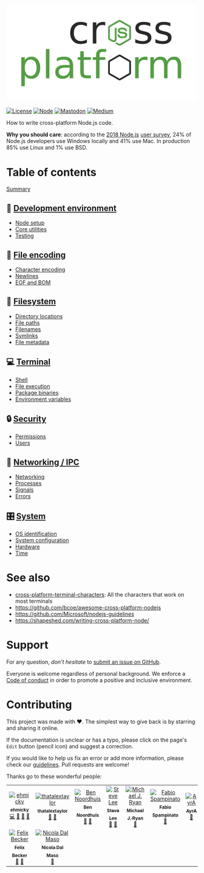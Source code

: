 <picture>
  <source media="(prefers-color-scheme: dark)" srcset="https://raw.githubusercontent.com/ehmicky/design/main/cross-platform-nodejs/cross-platform-nodejs_dark.svg"/>
  <img alt="cross-platform-nodejs logo" src="https://raw.githubusercontent.com/ehmicky/design/main/cross-platform-nodejs/cross-platform-nodejs.svg" width="500"/>
</picture>

[![License](https://img.shields.io/badge/-CC%20BY%204.0-808080?logo=creativecommons&colorA=404040&logoColor=66cc33)](https://creativecommons.org/licenses/by/4.0/)
[![Node](https://img.shields.io/badge/-Node.js-808080?logo=node.js&colorA=404040&logoColor=66cc33)](https://www.npmjs.com/package/cross-platform-node-guide)
[![Mastodon](https://img.shields.io/badge/-Mastodon-808080.svg?logo=mastodon&colorA=404040&logoColor=9590F9)](https://fosstodon.org/@ehmicky)
[![Medium](https://img.shields.io/badge/-Medium-808080.svg?logo=medium&colorA=404040)](https://medium.com/@ehmicky)

How to write cross-platform Node.js code.

**Why you should care**: according to the
[2018 Node.js](https://nodejs.org/en/user-survey-report/#Primary-OS-Distro)
[user survey](https://nodejs.org/en/user-survey-report/2018-nodejs-user-survey-raw-data.xlsx),
24% of Node.js developers use Windows locally and 41% use Mac. In production 85%
use Linux and 1% use BSD.

# Table of contents

[Summary](docs/summary.md)

## 🤖 [Development environment](docs/1_development_environment/README.md)

- [Node setup](docs/1_development_environment/node_setup.md)
- [Core utilities](docs/1_development_environment/core_utilities.md)
- [Testing](docs/1_development_environment/testing.md)

## 📝 [File encoding](docs/2_file_encoding/README.md)

- [Character encoding](docs/2_file_encoding/character_encoding.md)
- [Newlines](docs/2_file_encoding/newlines.md)
- [EOF and BOM](docs/2_file_encoding/eof_bom.md)

## 📂 [Filesystem](docs/3_filesystem/README.md)

- [Directory locations](docs/3_filesystem/directory_locations.md)
- [File paths](docs/3_filesystem/file_paths.md)
- [Filenames](docs/3_filesystem/filenames.md)
- [Symlinks](docs/3_filesystem/symlinks.md)
- [File metadata](docs/3_filesystem/file_metadata.md)

## 💻 [Terminal](docs/4_terminal/README.md)

- [Shell](docs/4_terminal/shell.md)
- [File execution](docs/4_terminal/file_execution.md)
- [Package binaries](docs/4_terminal/package_binaries.md)
- [Environment variables](docs/4_terminal/environment_variables.md)

## 🔒 [Security](docs/5_security/README.md)

- [Permissions](docs/5_security/permissions.md)
- [Users](docs/5_security/users.md)

## 📡 [Networking / IPC](docs/6_networking_ipc/README.md)

- [Networking](docs/6_networking_ipc/networking.md)
- [Processes](docs/6_networking_ipc/processes.md)
- [Signals](docs/6_networking_ipc/signals.md)
- [Errors](docs/6_networking_ipc/errors.md)

## 🎛️ [System](docs/7_system/README.md)

- [OS identification](docs/7_system/os_identification.md)
- [System configuration](docs/7_system/system_configuration.md)
- [Hardware](docs/7_system/hardware.md)
- [Time](docs/7_system/time.md)

# See also

- [cross-platform-terminal-characters](https://github.com/ehmicky/cross-platform-terminal-characters):
  All the characters that work on most terminals
- https://github.com/bcoe/awesome-cross-platform-nodejs
- https://github.com/Microsoft/nodejs-guidelines
- https://shapeshed.com/writing-cross-platform-node/

# Support

For any question, _don't hesitate_ to [submit an issue on GitHub](../../issues).

Everyone is welcome regardless of personal background. We enforce a
[Code of conduct](CODE_OF_CONDUCT.md) in order to promote a positive and
inclusive environment.

# Contributing

This project was made with ❤️. The simplest way to give back is by starring and
sharing it online.

If the documentation is unclear or has a typo, please click on the page's `Edit`
button (pencil icon) and suggest a correction.

If you would like to help us fix an error or add more information, please check
our [guidelines](CONTRIBUTING.md). Pull requests are welcome!

Thanks go to these wonderful people:

<!-- ALL-CONTRIBUTORS-LIST:START -->
<!-- prettier-ignore -->
<table>
  <tr>
    <td align="center"><a href="https://fosstodon.org/@ehmicky"><img src="https://avatars2.githubusercontent.com/u/8136211?v=4" width="100px;" alt="ehmicky"/><br /><sub><b>ehmicky</b></sub></a><br /><a href="https://github.com/ehmicky/cross-platform-node-guide/commits?author=ehmicky" title="Code">💻</a> <a href="#design-ehmicky" title="Design">🎨</a> <a href="#ideas-ehmicky" title="Ideas, Planning, & Feedback">🤔</a> <a href="https://github.com/ehmicky/cross-platform-node-guide/commits?author=ehmicky" title="Documentation">📖</a></td>
    <td align="center"><a href="https://github.com/thatalextaylor"><img src="https://avatars3.githubusercontent.com/u/1481643?v=4" width="100px;" alt="thatalextaylor"/><br /><sub><b>thatalextaylor</b></sub></a><br /><a href="#ideas-thatalextaylor" title="Ideas, Planning, & Feedback">🤔</a> <a href="https://github.com/ehmicky/cross-platform-node-guide/commits?author=thatalextaylor" title="Documentation">📖</a></td>
    <td align="center"><a href="https://github.com/bnoordhuis"><img src="https://avatars0.githubusercontent.com/u/275871?v=4" width="100px;" alt="Ben Noordhuis"/><br /><sub><b>Ben Noordhuis</b></sub></a><br /><a href="#ideas-bnoordhuis" title="Ideas, Planning, & Feedback">🤔</a> <a href="https://github.com/ehmicky/cross-platform-node-guide/commits?author=bnoordhuis" title="Documentation">📖</a></td>
    <td align="center"><a href="http://opendirective.com"><img src="https://avatars2.githubusercontent.com/u/618922?v=4" width="100px;" alt="Steve Lee"/><br /><sub><b>Steve Lee</b></sub></a><br /><a href="#ideas-SteveALee" title="Ideas, Planning, & Feedback">🤔</a> <a href="#talk-SteveALee" title="Talks">📢</a></td>
    <td align="center"><a href="http://tracker1.info/"><img src="https://avatars3.githubusercontent.com/u/444316?v=4" width="100px;" alt="Michael J. Ryan"/><br /><sub><b>Michael J. Ryan</b></sub></a><br /><a href="#ideas-tracker1" title="Ideas, Planning, & Feedback">🤔</a></td>
    <td align="center"><a href="http://twitter.com/fabiospampinato"><img src="https://avatars1.githubusercontent.com/u/1812093?v=4" width="100px;" alt="Fabio Spampinato"/><br /><sub><b>Fabio Spampinato</b></sub></a><br /><a href="#ideas-fabiospampinato" title="Ideas, Planning, & Feedback">🤔</a></td>
    <td align="center"><a href="https://github.com/AyrA"><img src="https://avatars0.githubusercontent.com/u/1301960?v=4" width="100px;" alt="AyrA"/><br /><sub><b>AyrA</b></sub></a><br /><a href="#ideas-AyrA" title="Ideas, Planning, & Feedback">🤔</a></td>
  </tr>
  <tr>
    <td align="center"><a href="https://twitter.com/felixfbecker"><img src="https://avatars0.githubusercontent.com/u/10532611?v=4" width="100px;" alt="Felix Becker"/><br /><sub><b>Felix Becker</b></sub></a><br /><a href="https://github.com/ehmicky/cross-platform-node-guide/commits?author=felixfbecker" title="Documentation">📖</a> <a href="#ideas-felixfbecker" title="Ideas, Planning, & Feedback">🤔</a></td>
    <td align="center"><a href="https://github.com/niktekusho"><img src="https://avatars1.githubusercontent.com/u/18280135?v=4" width="100px;" alt="Nicola Dal Maso"/><br /><sub><b>Nicola Dal Maso</b></sub></a><br /><a href="#ideas-niktekusho" title="Ideas, Planning, & Feedback">🤔</a></td>
  </tr>
</table>

<!-- ALL-CONTRIBUTORS-LIST:END -->
